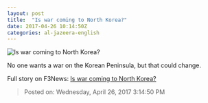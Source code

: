 ```yaml
---
layout: post
title:  "Is war coming to North Korea?"
date: 2017-04-26 10:14:50Z
categories: al-jazeera-english
---
```


![Is war coming to North Korea?](http://www.aljazeera.com/mritems/Images/2017/4/26/211841160cb2468f8171e5b87aab9af3_18.jpg)

No one wants a war on the Korean Peninsula, but that could change.


Full story on F3News: [Is war coming to North Korea?](http://www.f3nws.com/n/3bu3nG)

> Posted on: Wednesday, April 26, 2017 3:14:50 PM

